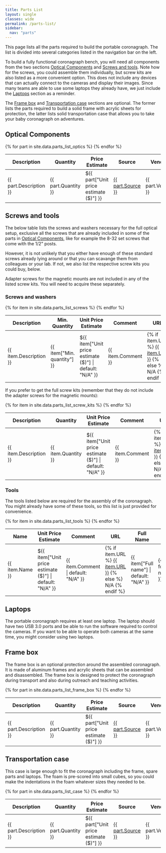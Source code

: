 ```yaml
---
title: Parts List
layout: single
classes: wide
permalink: /parts-list/
sidebar:
  nav: "parts"
---
```


This page lists all the parts required to build the portable coronagraph. The list is divided into several categories
listed in the navigation bar on the left.

To build a fully functional coronagraph bench, you will need all components from the two sections
[Optical Components](#optical-components) and [Screws and tools](#screws-and-tools). Note how for the screws, you could
assemble them individually, but screw kits are also listed as a more convenient option. This does not include any devices
that can actually connect to the cameras and display their images. Since many teams are able to use some laptops they
already have, we just include the [Laptops](#laptops) section as a reminder.

The [Frame box](#frame-box) and [Transportation case](#transportation-case) sections are optional. The former lists the
parts required to build a solid frame with acrylic sheets for protection, the latter lists solid transportation case
that allows you to take your baby coronagraph on adventures.

## Optical Components

<table>
    <thead>
        <tr>
            <th>Description</th>
            <th>Quantity</th>
            <th>Price Estimate</th>
            <th>Source</th>
            <th>Vendor</th>
            <th>Component Name</th>
            <th>Assembly Location</th>
            <th>Notes</th>
        </tr>
    </thead>
    <tbody>
        {% for part in site.data.parts_list_optics %}
        <tr>
            <td>{{ part.Description }}</td>
            <td>{{ part.Quantity }}</td>
            <td>${{ part["Unit price estimate ($)"] }}</td>
            <td><a href="{{ part.Source }}" target="_blank">{{ part.Source }}</a></td>
            <td>{{ part.Vendor }}</td>
            <td>{{ part.Name }}</td>
            <td>{{ part["Assembly location"] }}</td>
            <td>{{ part.Notes }}</td>
        </tr>
        {% endfor %}
    </tbody>
</table>

## Screws and tools

The below table lists the screws and washers necessary for the full optical setup, exclusive all the screws that are
already included in some of the parts in [Optical Components](#optical-components), like for example the 8-32 set screws
that come with the 1/2" posts.

However, it is not unlikely that you either have enough of these standard screws already lying around or that you can
scavange them from colleagues or your lab. If not, we also list the respective screw kits you could buy, below.

Adapter screws for the magnetic mounts are not included in any of the listed screw kits. You will need to acquire these
separately.

### Screws and washers

<table>
    <thead>
        <tr>
            <th>Description</th>
            <th>Min. Quantity</th>
            <th>Unit Price Estimate</th>
            <th>Comment</th>
            <th>URL</th>
            <th>Full Name</th>
            <th>Used For</th>
        </tr>
    </thead>
    <tbody>
        {% for item in site.data.parts_list_screws %}
        <tr>
            <td>{{ item.Description }}</td>
            <td>{{ item["Min. quantity"] }}</td>
            <td>${{ item["Unit price estimate ($)"] | default: "N/A" }}</td>
            <td>{{ item.Comment }}</td>
            <td>
                {% if item.URL %}
                    <a href="{{ item.URL }}" target="_blank">{{ item.URL }}</a>
                {% else %}
                    N/A
                {% endif %}
            </td>
            <td>{{ item["Full name"] | default: "N/A" }}</td>
            <td>{{ item["Used for"] | newline_to_br }}</td>
        </tr>
        {% endfor %}
    </tbody>
</table>

If you prefer to get the full screw kits (remember that they do not include the adapter screws for the magnetic mounts):

<table>
    <thead>
        <tr>
            <th>Description</th>
            <th>Quantity</th>
            <th>Unit Price Estimate</th>
            <th>Comment</th>
            <th>URL</th>
            <th>Full Name</th>
        </tr>
    </thead>
    <tbody>
        {% for item in site.data.parts_list_screw_kits %}
        <tr>
            <td>{{ item.Description }}</td>
            <td>{{ item.Quantity }}</td>
            <td>${{ item["Unit price estimate ($)"] | default: "N/A" }}</td>
            <td>{{ item.Comment }}</td>
            <td>
                {% if item.URL %}
                    <a href="{{ item.URL }}" target="_blank">{{ item.URL }}</a>
                {% else %}
                    N/A
                {% endif %}
            </td>
            <td>{{ item["Full name"] | default: "N/A" }}</td>
        </tr>
        {% endfor %}
    </tbody>
</table>

### Tools

The tools listed below are required for the assembly of the coronagraph. You might already have some of these tools, so
this list is just provided for convenience.

<table>
    <thead>
        <tr>
            <th>Name</th>
            <th>Unit Price Estimate</th>
            <th>Comment</th>
            <th>URL</th>
            <th>Full Name</th>
            <th>Used For</th>
        </tr>
    </thead>
    <tbody>
        {% for item in site.data.parts_list_tools %}
        <tr>
            <td>{{ item.Name }}</td>
            <td>${{ item["Unit price estimate ($)"] | default: "N/A" }}</td>
            <td>{{ item.Comment | default: "N/A" }}</td>
            <td>
                {% if item.URL %}
                    <a href="{{ item.URL }}" target="_blank">{{ item.URL }}</a>
                {% else %}
                    N/A
                {% endif %}
            </td>
            <td>{{ item["Full name"] | default: "N/A" }}</td>
            <td>{{ item["Used for"] | newline_to_br }}</td>
        </tr>
        {% endfor %}
    </tbody>
</table>


## Laptops

The portable coronagraph requires at least one laptop. The laptop should have two USB 3.0 ports and be able to run the
software required to control the cameras. If you want to be able to operate both cameras at the same time, you might
consider using two laptops.

## Frame box

The frame box is an optional protection around the assembled coronagraph. It is made of aluminum frames and acrylic
sheets that can be assembled and disassembled. The frame box is designed to protect the coronagraph during transport and
also during outreach and teaching activities.

<table>
    <thead>
        <tr>
            <th>Description</th>
            <th>Quantity</th>
            <th>Price Estimate</th>
            <th>Source</th>
            <th>Vendor</th>
            <th>Component Name</th>
            <th>Assembly Location</th>
            <th>Comment</th>
        </tr>
    </thead>
    <tbody>
        {% for part in site.data.parts_list_frame_box %}
        <tr>
            <td>{{ part.Description }}</td>
            <td>{{ part.Quantity }}</td>
            <td>${{ part["Unit price estimate ($)"] }}</td>
            <td><a href="{{ part.Source }}" target="_blank">{{ part.Source }}</a></td>
            <td>{{ part.Vendor }}</td>
            <td>{{ part.Name }}</td>
            <td>{{ part["Assembly location"] }}</td>
            <td>{{ part.Notes }}</td>
        </tr>
        {% endfor %}
    </tbody>
</table>

## Transportation case

This case is large enough to fit the coronagraph including the frame, spare parts and laptops. The foam is pre-scored
into small cubes, so you could make the indentations in the foam whatever sizes they needed to be.

<table>
    <thead>
        <tr>
            <th>Description</th>
            <th>Quantity</th>
            <th>Price Estimate</th>
            <th>Source</th>
            <th>Vendor</th>
            <th>Component Name</th>
            <th>Assembly Location</th>
            <th>Comment</th>
        </tr>
    </thead>
    <tbody>
        {% for part in site.data.parts_list_case %}
        <tr>
            <td>{{ part.Description }}</td>
            <td>{{ part.Quantity }}</td>
            <td>${{ part["Unit price estimate ($)"] }}</td>
            <td><a href="{{ part.Source }}" target="_blank">{{ part.Source }}</a></td>
            <td>{{ part.Vendor }}</td>
            <td>{{ part.Name }}</td>
            <td>{{ part["Assembly location"] }}</td>
            <td>{{ part.Notes }}</td>
        </tr>
        {% endfor %}
    </tbody>
</table>
